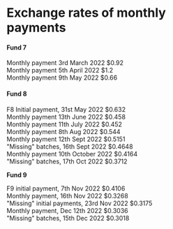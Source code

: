 # Exchange rates of monthly payments

#### Fund 7

Monthly payment 3rd March 2022                 $0.92\
Monthly payment 5th April 2022                    $1.2\
Monthly payment 9th May 2022                     $0.66

#### Fund 8

F8 Initial payment, 31st May 2022                    $0.632\
Monthly payment 13th June 2022                    $0.458\
Monthly payment 11th July 2022                      $0.452\
Monthly payment 8th Aug 2022                       $0.544\
Monthly payment 12th Sept 2022                    $0.5151\
"Missing" batches, 16th Sept 2022                  $0.4648\
Monthly payment 10th October 2022              $0.4164\
"Missing" batches, 17th Oct 2022                    $0.3712

**Fund 9**

F9 initial payment, 7th Nov 2022                     $0.4106\
Monthly payment, 16th Nov 2022                    $0.3268\
"Missing" initial payments, 23rd Nov 2022      $0.3175\
Monthly payment, Dec 12th 2022                    $0.3036\
"Missing" batches, 15th Dec 2022                    $0.3018

